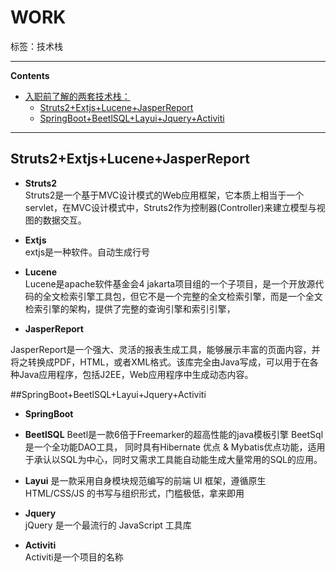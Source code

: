 # WORK
标签：技术栈

----------

**Contents**

- [入职前了解的两套技术栈：](#入职前了解的两套技术栈：)
    - [Struts2+Extjs+Lucene+JasperReport](#Struts2+Extjs+Lucene+JasperReport)
    - [SpringBoot+BeetlSQL+Layui+Jquery+Activiti](#SpringBoot+BeetlSQL+Layui+Jquery+Activiti)
    

----------

## Struts2+Extjs+Lucene+JasperReport

- **Struts2**  
Struts2是一个基于MVC设计模式的Web应用框架，它本质上相当于一个servlet，在MVC设计模式中，Struts2作为控制器(Controller)来建立模型与视图的数据交互。

- **Extjs**  
extjs是一种软件。自动生成行号

- **Lucene**  
Lucene是apache软件基金会4 jakarta项目组的一个子项目，是一个开放源代码的全文检索引擎工具包，但它不是一个完整的全文检索引擎，而是一个全文检索引擎的架构，提供了完整的查询引擎和索引引擎，

- **JasperReport**

JasperReport是一个强大、灵活的报表生成工具，能够展示丰富的页面内容，并将之转换成PDF，HTML，或者XML格式。该库完全由Java写成，可以用于在各种Java应用程序，包括J2EE，Web应用程序中生成动态内容。

##SpringBoot+BeetlSQL+Layui+Jquery+Activiti  
- **SpringBoot** 

  
- **BeetlSQL** 
Beetl是一款6倍于Freemarker的超高性能的java模板引擎
BeetSql是一个全功能DAO工具， 同时具有Hibernate 优点 & Mybatis优点功能，适用于承认以SQL为中心，同时又需求工具能自动能生成大量常用的SQL的应用。   
- **Layui**
是一款采用自身模块规范编写的前端 UI 框架，遵循原生 HTML/CSS/JS 的书写与组织形式，门槛极低，拿来即用

- **Jquery**  
jQuery 是一个最流行的 JavaScript 工具库

- **Activiti**  
Activiti是一个项目的名称
 